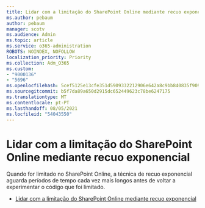 ```yaml
---
title: Lidar com a limitação do SharePoint Online mediante recuo exponencial
ms.author: pebaum
author: pebaum
manager: scotv
ms.audience: Admin
ms.topic: article
ms.service: o365-administration
ROBOTS: NOINDEX, NOFOLLOW
localization_priority: Priority
ms.collection: Adm_O365
ms.custom:
- "9000136"
- "5696"
ms.openlocfilehash: 5cef5125e13cfe351d5909332212906e642a8c9bb840835f909fa3a6cdd7a441
ms.sourcegitcommit: b5f7da89a650d2915dc652449623c78be6247175
ms.translationtype: MT
ms.contentlocale: pt-PT
ms.lasthandoff: 08/05/2021
ms.locfileid: "54043550"
---
```

# <a name="handle-sharepoint-online-throttling-by-using-exponential-back-off"></a>Lidar com a limitação do SharePoint Online mediante recuo exponencial

Quando for limitado no SharePoint Online, a técnica de recuo exponencial aguarda períodos de tempo cada vez mais longos antes de voltar a experimentar o código que foi limitado.

- [Lidar com a limitação do SharePoint Online mediante recuo exponencial](https://docs.microsoft.com/sharepoint/dev/solution-guidance/handle-sharepoint-online-throttling-by-using-exponential-back-off)
